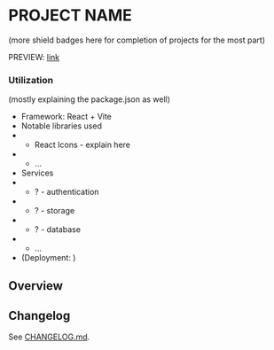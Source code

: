 # PROJECT NAME
(more shield badges here for completion of projects for the most part)

PREVIEW: [link]()

### Utilization
(mostly explaining the package.json as well)

* Framework: React + Vite
* Notable libraries used
* * React Icons - explain here
* * ...
* Services
* * ? - authentication
* * ? - storage
* * ? - database
* * ...
* (Deployment: )


## Overview

## Changelog
See [CHANGELOG.md](CHANGELOG.md).